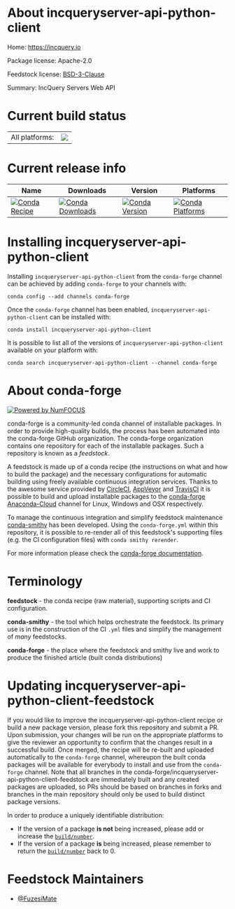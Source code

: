 About incqueryserver-api-python-client
======================================

Home: https://incquery.io

Package license: Apache-2.0

Feedstock license: [BSD-3-Clause](https://github.com/conda-forge/incqueryserver-api-python-client-feedstock/blob/master/LICENSE.txt)

Summary: IncQuery Servers Web API

Current build status
====================


<table><tr><td>All platforms:</td>
    <td>
      <a href="https://dev.azure.com/conda-forge/feedstock-builds/_build/latest?definitionId=11971&branchName=master">
        <img src="https://dev.azure.com/conda-forge/feedstock-builds/_apis/build/status/incqueryserver-api-python-client-feedstock?branchName=master">
      </a>
    </td>
  </tr>
</table>

Current release info
====================

| Name | Downloads | Version | Platforms |
| --- | --- | --- | --- |
| [![Conda Recipe](https://img.shields.io/badge/recipe-incqueryserver--api--python--client-green.svg)](https://anaconda.org/conda-forge/incqueryserver-api-python-client) | [![Conda Downloads](https://img.shields.io/conda/dn/conda-forge/incqueryserver-api-python-client.svg)](https://anaconda.org/conda-forge/incqueryserver-api-python-client) | [![Conda Version](https://img.shields.io/conda/vn/conda-forge/incqueryserver-api-python-client.svg)](https://anaconda.org/conda-forge/incqueryserver-api-python-client) | [![Conda Platforms](https://img.shields.io/conda/pn/conda-forge/incqueryserver-api-python-client.svg)](https://anaconda.org/conda-forge/incqueryserver-api-python-client) |

Installing incqueryserver-api-python-client
===========================================

Installing `incqueryserver-api-python-client` from the `conda-forge` channel can be achieved by adding `conda-forge` to your channels with:

```
conda config --add channels conda-forge
```

Once the `conda-forge` channel has been enabled, `incqueryserver-api-python-client` can be installed with:

```
conda install incqueryserver-api-python-client
```

It is possible to list all of the versions of `incqueryserver-api-python-client` available on your platform with:

```
conda search incqueryserver-api-python-client --channel conda-forge
```


About conda-forge
=================

[![Powered by NumFOCUS](https://img.shields.io/badge/powered%20by-NumFOCUS-orange.svg?style=flat&colorA=E1523D&colorB=007D8A)](http://numfocus.org)

conda-forge is a community-led conda channel of installable packages.
In order to provide high-quality builds, the process has been automated into the
conda-forge GitHub organization. The conda-forge organization contains one repository
for each of the installable packages. Such a repository is known as a *feedstock*.

A feedstock is made up of a conda recipe (the instructions on what and how to build
the package) and the necessary configurations for automatic building using freely
available continuous integration services. Thanks to the awesome service provided by
[CircleCI](https://circleci.com/), [AppVeyor](https://www.appveyor.com/)
and [TravisCI](https://travis-ci.com/) it is possible to build and upload installable
packages to the [conda-forge](https://anaconda.org/conda-forge)
[Anaconda-Cloud](https://anaconda.org/) channel for Linux, Windows and OSX respectively.

To manage the continuous integration and simplify feedstock maintenance
[conda-smithy](https://github.com/conda-forge/conda-smithy) has been developed.
Using the ``conda-forge.yml`` within this repository, it is possible to re-render all of
this feedstock's supporting files (e.g. the CI configuration files) with ``conda smithy rerender``.

For more information please check the [conda-forge documentation](https://conda-forge.org/docs/).

Terminology
===========

**feedstock** - the conda recipe (raw material), supporting scripts and CI configuration.

**conda-smithy** - the tool which helps orchestrate the feedstock.
                   Its primary use is in the construction of the CI ``.yml`` files
                   and simplify the management of *many* feedstocks.

**conda-forge** - the place where the feedstock and smithy live and work to
                  produce the finished article (built conda distributions)


Updating incqueryserver-api-python-client-feedstock
===================================================

If you would like to improve the incqueryserver-api-python-client recipe or build a new
package version, please fork this repository and submit a PR. Upon submission,
your changes will be run on the appropriate platforms to give the reviewer an
opportunity to confirm that the changes result in a successful build. Once
merged, the recipe will be re-built and uploaded automatically to the
`conda-forge` channel, whereupon the built conda packages will be available for
everybody to install and use from the `conda-forge` channel.
Note that all branches in the conda-forge/incqueryserver-api-python-client-feedstock are
immediately built and any created packages are uploaded, so PRs should be based
on branches in forks and branches in the main repository should only be used to
build distinct package versions.

In order to produce a uniquely identifiable distribution:
 * If the version of a package **is not** being increased, please add or increase
   the [``build/number``](https://docs.conda.io/projects/conda-build/en/latest/resources/define-metadata.html#build-number-and-string).
 * If the version of a package **is** being increased, please remember to return
   the [``build/number``](https://docs.conda.io/projects/conda-build/en/latest/resources/define-metadata.html#build-number-and-string)
   back to 0.

Feedstock Maintainers
=====================

* [@FuzesiMate](https://github.com/FuzesiMate/)

